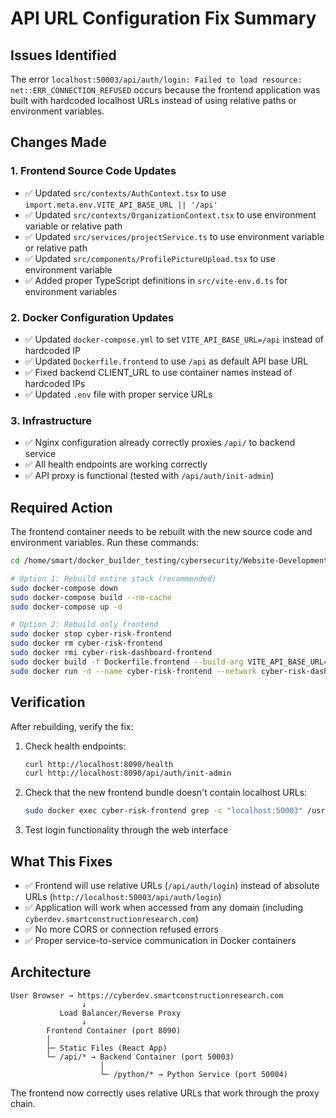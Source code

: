 # API URL Configuration Fix Summary

## Issues Identified

The error `localhost:50003/api/auth/login: Failed to load resource: net::ERR_CONNECTION_REFUSED` occurs because the frontend application was built with hardcoded localhost URLs instead of using relative paths or environment variables.

## Changes Made

### 1. Frontend Source Code Updates
- ✅ Updated `src/contexts/AuthContext.tsx` to use `import.meta.env.VITE_API_BASE_URL || '/api'`
- ✅ Updated `src/contexts/OrganizationContext.tsx` to use environment variable or relative path
- ✅ Updated `src/services/projectService.ts` to use environment variable or relative path  
- ✅ Updated `src/components/ProfilePictureUpload.tsx` to use environment variable
- ✅ Added proper TypeScript definitions in `src/vite-env.d.ts` for environment variables

### 2. Docker Configuration Updates
- ✅ Updated `docker-compose.yml` to set `VITE_API_BASE_URL=/api` instead of hardcoded IP
- ✅ Updated `Dockerfile.frontend` to use `/api` as default API base URL
- ✅ Fixed backend CLIENT_URL to use container names instead of hardcoded IPs
- ✅ Updated `.env` file with proper service URLs

### 3. Infrastructure
- ✅ Nginx configuration already correctly proxies `/api/` to backend service
- ✅ All health endpoints are working correctly
- ✅ API proxy is functional (tested with `/api/auth/init-admin`)

## Required Action

The frontend container needs to be rebuilt with the new source code and environment variables. Run these commands:

```bash
cd /home/smart/docker_builder_testing/cybersecurity/Website-Development/cyber-risk-dashboard

# Option 1: Rebuild entire stack (recommended)
sudo docker-compose down
sudo docker-compose build --no-cache
sudo docker-compose up -d

# Option 2: Rebuild only frontend
sudo docker stop cyber-risk-frontend
sudo docker rm cyber-risk-frontend
sudo docker rmi cyber-risk-dashboard-frontend
sudo docker build -f Dockerfile.frontend --build-arg VITE_API_BASE_URL=/api --build-arg VITE_GEMINI_API_KEY=AIzaSyAEvhRPCe8185A6hcj8bDp-wCGLqL0xVew -t cyber-risk-dashboard-frontend .
sudo docker run -d --name cyber-risk-frontend --network cyber-risk-dashboard_cyber-risk-network -p 8090:80 --restart unless-stopped cyber-risk-dashboard-frontend
```

## Verification

After rebuilding, verify the fix:

1. Check health endpoints:
   ```bash
   curl http://localhost:8090/health
   curl http://localhost:8090/api/auth/init-admin
   ```

2. Check that the new frontend bundle doesn't contain localhost URLs:
   ```bash
   sudo docker exec cyber-risk-frontend grep -c "localhost:50003" /usr/share/nginx/html/assets/*.js
   ```

3. Test login functionality through the web interface

## What This Fixes

- ✅ Frontend will use relative URLs (`/api/auth/login`) instead of absolute URLs (`http://localhost:50003/api/auth/login`)
- ✅ Application will work when accessed from any domain (including `cyberdev.smartconstructionresearch.com`)
- ✅ No more CORS or connection refused errors
- ✅ Proper service-to-service communication in Docker containers

## Architecture

```
User Browser → https://cyberdev.smartconstructionresearch.com
                ↓
           Load Balancer/Reverse Proxy  
                ↓
        Frontend Container (port 8090)
        │
        ├─ Static Files (React App)
        └─ /api/* → Backend Container (port 50003)
                    │
                    └─ /python/* → Python Service (port 50004)
```

The frontend now correctly uses relative URLs that work through the proxy chain.
